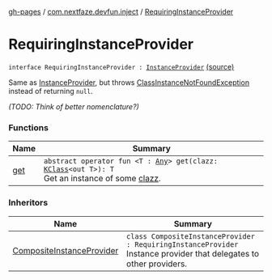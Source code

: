 [gh-pages](../../index.md) / [com.nextfaze.devfun.inject](../index.md) / [RequiringInstanceProvider](.)

# RequiringInstanceProvider

`interface RequiringInstanceProvider : `[`InstanceProvider`](../-instance-provider/index.md) [(source)](https://github.com/NextFaze/dev-fun/tree/master/devfun-annotations/src/main/java/com/nextfaze/devfun/inject/InstanceProvider.kt#L51)

Same as [InstanceProvider](../-instance-provider/index.md), but throws [ClassInstanceNotFoundException](../-class-instance-not-found-exception/index.md) instead of returning `null`.

*(TODO: Think of better nomenclature?)*

### Functions

| Name | Summary |
|---|---|
| [get](get.md) | `abstract operator fun <T : `[`Any`](https://kotlinlang.org/api/latest/jvm/stdlib/kotlin/-any/index.html)`> get(clazz: `[`KClass`](https://kotlinlang.org/api/latest/jvm/stdlib/kotlin.reflect/-k-class/index.html)`<out T>): T`<br>Get an instance of some [clazz](get.md#com.nextfaze.devfun.inject.RequiringInstanceProvider$get(kotlin.reflect.KClass((com.nextfaze.devfun.inject.RequiringInstanceProvider.get.T)))/clazz). |

### Inheritors

| Name | Summary |
|---|---|
| [CompositeInstanceProvider](../-composite-instance-provider/index.md) | `class CompositeInstanceProvider : RequiringInstanceProvider`<br>Instance provider that delegates to other providers. |
